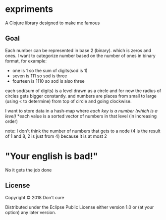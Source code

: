 # expriments

A Clojure library designed to make me famous

## Goal

Each number can be represented in base 2 (binary).  which is zeros and
ones. I want to categorize number based on the number of ones in
binary format, for example:
* one is 1 so the sum of digits(sod is 1)
* seven is 111 so sod is three
* fourteen is 1110 so sod is also three

each sod(sum of digits) is a level drawn as a circle and for now the radius of
circles gets bigger constantly. and numbers are places from small to
large (using < to determine) from top of circle and going clockwise.

I want to store data in a hash-map where
 *each key is a number (which is a level)*
 *each value is a sorted vector of numbers in that level (in increasing order)

note: I don't think the number of numbers that gets to a node (4 is
the result of 1 and 8, 2 is just from 4) because it is at most 2


# "Your english is bad!"
No it gets the job done
## License

Copyright © 2018 Don't cure

Distributed under the Eclipse Public License either version 1.0 or (at
your option) any later version.
